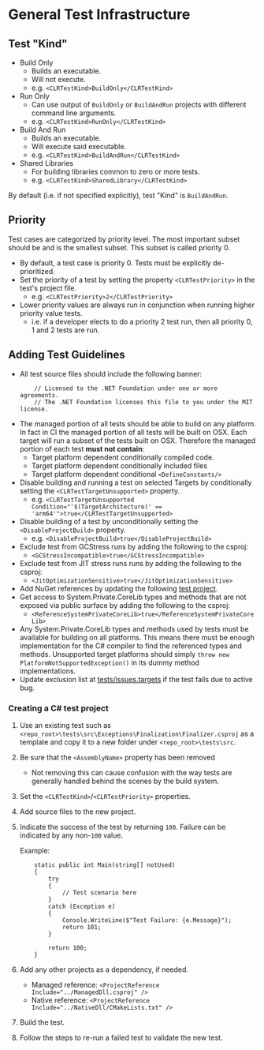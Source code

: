 # General Test Infrastructure

## Test "Kind"

* Build Only
  * Builds an executable.
  * Will not execute.
  * e.g. `<CLRTestKind>BuildOnly</CLRTestKind>`
* Run Only
  * Can use output of `BuildOnly` or `BuildAndRun` projects with different command line arguments.
  * e.g. `<CLRTestKind>RunOnly</CLRTestKind>`
* Build And Run
  * Builds an executable.
  * Will execute said executable.
  * e.g. `<CLRTestKind>BuildAndRun</CLRTestKind>`
* Shared Libraries
  * For building libraries common to zero or more tests.
  * e.g. `<CLRTestKind>SharedLibrary</CLRTestKind>`

By default (i.e. if not specified explicitly), test "Kind" is `BuildAndRun`.

## Priority

Test cases are categorized by priority level. The most important subset should be and is the smallest subset. This subset is called priority 0.

* By default, a test case is priority 0. Tests must be explicitly de-prioritized.
* Set the priority of a test by setting the property `<CLRTestPriority>` in the test's project file.
  * e.g. `<CLRTestPriority>2</CLRTestPriority>`
* Lower priority values are always run in conjunction when running higher priority value tests.
  * i.e. if a developer elects to do a priority 2 test run, then all priority 0, 1 and 2 tests are run.

## Adding Test Guidelines

* All test source files should include the following banner:
    ```
        // Licensed to the .NET Foundation under one or more agreements.
        // The .NET Foundation licenses this file to you under the MIT license.
    ```
* The managed portion of all tests should be able to build on any platform.
In fact in CI the managed portion of all tests will be built on OSX.
Each target will run a subset of the tests built on OSX.
Therefore the managed portion of each test **must not contain**:
  * Target platform dependent conditionally compiled code.
  * Target platform dependent conditionally included files
  * Target platform dependent conditional `<DefineConstants/>`
* Disable building and running a test on selected Targets by conditionally setting the `<CLRTestTargetUnsupported>` property.
    * e.g. `<CLRTestTargetUnsupported Condition="'$(TargetArchitecture)' == 'arm64'">true</CLRTestTargetUnsupported>`
* Disable building of a test by unconditionally setting the `<DisableProjectBuild>` property.
    * e.g. `<DisableProjectBuild>true</DisableProjectBuild>`
* Exclude test from GCStress runs by adding the following to the csproj:
    * `<GCStressIncompatible>true</GCStressIncompatible>`
* Exclude test from JIT stress runs runs by adding the following to the csproj:
    * `<JitOptimizationSensitive>true</JitOptimizationSensitive>`
* Add NuGet references by updating the following [test project](https://github.com/dotnet/runtime/blob/master/src/coreclr/tests/src/Common/test_dependencies/test_dependencies.csproj).
* Get access to System.Private.CoreLib types and methods that are not exposed via public surface by adding the following to the csproj:
    * `<ReferenceSystemPrivateCoreLib>true</ReferenceSystemPrivateCoreLib>`
* Any System.Private.CoreLib types and methods used by tests must be available for building on all platforms.
This means there must be enough implementation for the C# compiler to find the referenced types and methods. Unsupported target platforms
should simply `throw new PlatformNotSupportedException()` in its dummy method implementations.
* Update exclusion list at [tests/issues.targets](https://github.com/dotnet/runtime/blob/master/src/coreclr/tests/issues.targets) if the test fails due to active bug.

### Creating a C# test project

1. Use an existing test such as `<repo_root>\tests\src\Exceptions\Finalization\Finalizer.csproj` as a template and copy it to a new folder under `<repo_root>\tests\src`.
1. Be sure that the `<AssemblyName>` property has been removed

    * Not removing this can cause confusion with the way tests are generally handled behind the scenes by the build system.

1. Set the `<CLRTestKind>`/`<CLRTestPriority>` properties.
1. Add source files to the new project.
1. Indicate the success of the test by returning `100`. Failure can be indicated by any non-`100` value.

    Example:
    ```CSharp
        static public int Main(string[] notUsed)
        {
            try
            {
                // Test scenario here
            }
            catch (Exception e)
            {
                Console.WriteLine($"Test Failure: {e.Message}");
                return 101;
            }

            return 100;
        }
    ```

1. Add any other projects as a dependency, if needed.
    * Managed reference: `<ProjectReference Include="../ManagedDll.csproj" />`
    * Native reference: `<ProjectReference Include="../NativeDll/CMakeLists.txt" />`
1. Build the test.
1. Follow the steps to re-run a failed test to validate the new test.
